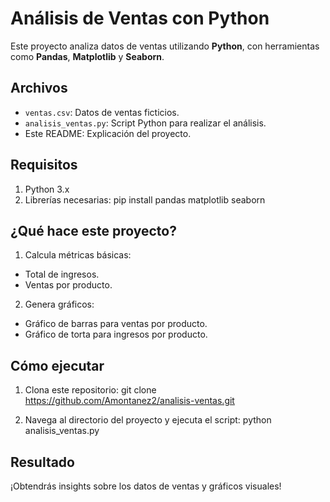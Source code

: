 # Análisis de Ventas con Python

Este proyecto analiza datos de ventas utilizando **Python**, con herramientas como **Pandas**, **Matplotlib** y **Seaborn**.

## Archivos

- `ventas.csv`: Datos de ventas ficticios.
- `analisis_ventas.py`: Script Python para realizar el análisis.
- Este README: Explicación del proyecto.

## Requisitos

1. Python 3.x
2. Librerías necesarias: pip install pandas matplotlib seaborn

## ¿Qué hace este proyecto?

1. Calcula métricas básicas:
- Total de ingresos.
- Ventas por producto.
2. Genera gráficos:
- Gráfico de barras para ventas por producto.
- Gráfico de torta para ingresos por producto.

## Cómo ejecutar
1. Clona este repositorio:
git clone https://github.com/Amontanez2/analisis-ventas.git

2. Navega al directorio del proyecto y ejecuta el script:
python analisis_ventas.py

## Resultado
¡Obtendrás insights sobre los datos de ventas y gráficos visuales!
